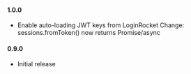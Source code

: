 #### 1.0.0

- Enable auto-loading JWT keys from LoginRocket
  Change: sessions.fromToken() now returns Promise/async

#### 0.9.0

- Initial release
